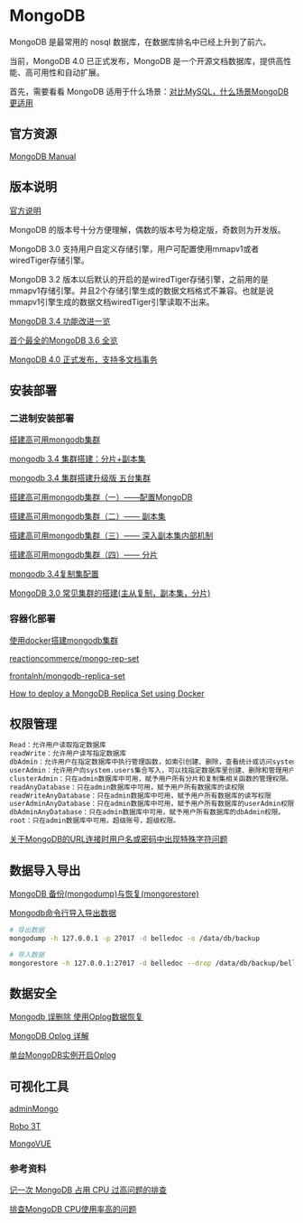 # MongoDB

MongoDB 是最常用的 nosql 数据库，在数据库排名中已经上升到了前六。

当前，MongoDB 4.0 已正式发布，MongoDB 是一个开源文档数据库，提供高性能、高可用性和自动扩展。

首先，需要看看 MongoDB 适用于什么场景：[对比MySQL，什么场景MongoDB更适用](https://www.cnblogs.com/imhurley/p/6060229.html)

## 官方资源

[MongoDB Manual](https://docs.mongodb.com/manual/)

## 版本说明

[官方说明](https://docs.mongodb.com/manual/release-notes/)

MongoDB 的版本号十分方便理解，偶数的版本号为稳定版，奇数则为开发版。

MongoDB 3.0 支持用户自定义存储引擎，用户可配置使用mmapv1或者wiredTiger存储引擎。

MongoDB 3.2 版本以后默认的开启的是wiredTiger存储引擎，之前用的是mmapv1存储引擎。并且2个存储引擎生成的数据文档格式不兼容。也就是说mmapv1引擎生成的数据文档wiredTiger引擎读取不出来。

[MongoDB 3.4 功能改进一览](http://www.mongoing.com/archives/3586)

[首个最全的MongoDB 3.6 全览](https://segmentfault.com/a/1190000011934989)

[MongoDB 4.0 正式发布，支持多文档事务](https://www.oschina.net/news/97524/mongodb-4-0-released)

## 安装部署

### 二进制安装部署

[搭建高可用mongodb集群](http://www.lanceyan.com/tech/mongodb)

[mongodb 3.4 集群搭建：分片+副本集](http://www.ityouknow.com/mongodb/2017/08/05/mongodb-cluster-setup.html)

[mongodb 3.4 集群搭建升级版 五台集群](https://www.cnblogs.com/ityouknow/p/7566682.html)

[搭建高可用mongodb集群（一）——配置MongoDB](http://www.lanceyan.com/tech/mongodb/mongodb_cluster_1.html)

[搭建高可用mongodb集群（二）—— 副本集](http://www.lanceyan.com/tech/mongodb/mongodb_repset1.html)

[搭建高可用mongodb集群（三）—— 深入副本集内部机制](http://www.lanceyan.com/tech/mongodb_repset2.html)

[搭建高可用mongodb集群（四）—— 分片](http://www.lanceyan.com/tech/arch/mongodb_shard1.html)

[mongodb 3.4复制集配置](https://www.cnblogs.com/shengdimaya/p/6598450.html)

[MongoDB 3.0 常见集群的搭建(主从复制，副本集，分片)](https://blog.csdn.net/canot/article/details/50739359)

### 容器化部署

[使用docker搭建mongodb集群](http://bazingafeng.com/2017/06/19/create-mongodb-replset-cluster-using-docker/)

[reactioncommerce/mongo-rep-set](https://github.com/reactioncommerce/mongo-rep-set)

[frontalnh/mongodb-replica-set](https://github.com/frontalnh/mongodb-replica-set)

[How to deploy a MongoDB Replica Set using Docker](https://towardsdatascience.com/how-to-deploy-a-mongodb-replica-set-using-docker-6d0b9ac00e49)

## 权限管理

```sh
Read：允许用户读取指定数据库
readWrite：允许用户读写指定数据库
dbAdmin：允许用户在指定数据库中执行管理函数，如索引创建、删除，查看统计或访问system.profile
userAdmin：允许用户向system.users集合写入，可以找指定数据库里创建、删除和管理用户
clusterAdmin：只在admin数据库中可用，赋予用户所有分片和复制集相关函数的管理权限。
readAnyDatabase：只在admin数据库中可用，赋予用户所有数据库的读权限
readWriteAnyDatabase：只在admin数据库中可用，赋予用户所有数据库的读写权限
userAdminAnyDatabase：只在admin数据库中可用，赋予用户所有数据库的userAdmin权限
dbAdminAnyDatabase：只在admin数据库中可用，赋予用户所有数据库的dbAdmin权限。
root：只在admin数据库中可用。超级账号，超级权限。
```

[关于MongoDB的URL连接时用户名或密码中出现特殊字符问题](https://blog.csdn.net/u013732444/article/details/78229177)

## 数据导入导出

[MongoDB 备份(mongodump)与恢复(mongorestore)](http://www.runoob.com/mongodb/mongodb-mongodump-mongorestore.html)

[Mongodb命令行导入导出数据](https://blog.csdn.net/cupid_1314/article/details/79153480)

```sh
# 导出数据
mongodump -h 127.0.0.1 -p 27017 -d belledoc -o /data/db/backup

# 导入数据
mongorestore -h 127.0.0.1:27017 -d belledoc --drop /data/db/backup/belledoc -u root -p=mongoDev123 --authenticationDatabase admin
```

## 数据安全

[Mongodb 误删除 使用Oplog数据恢复](https://www.jianshu.com/p/4c1a8175732e)

[MongoDB Oplog 详解](https://www.cnblogs.com/operationhome/p/10688798.html)

[单台MongoDB实例开启Oplog](https://www.cnblogs.com/xuliuzai/p/9643128.html)

## 可视化工具

[adminMongo](https://github.com/mrvautin/adminMongo)

[Robo 3T](https://robomongo.org/)

[MongoVUE](http://mongodb-tools.com/tool/mongovue/)

### 参考资料

[记一次 MongoDB 占用 CPU 过高问题的排查](https://cloud.tencent.com/developer/article/1495820)

[排查MongoDB CPU使用率高的问题](https://help.aliyun.com/document_detail/62224.html)
